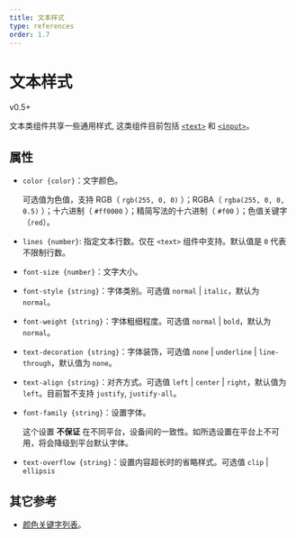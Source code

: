 ```yaml
---
title: 文本样式
type: references
order: 1.7
---
```


# 文本样式

<span class="weex-version">v0.5+</span>

文本类组件共享一些通用样式, 这类组件目前包括 [`<text>`](./components/text.html) 和 [`<input>`](./components/input.html)。

## 属性

- `color {color}`：文字颜色。

  可选值为色值，支持 RGB（ `rgb(255, 0, 0)` ）；RGBA（ `rgba(255, 0, 0, 0.5)` ）；十六进制（ `#ff0000` ）；精简写法的十六进制（ `#f00` ）；色值关键字（`red`）。

- `lines {number}`: 指定文本行数。仅在 `<text>` 组件中支持。默认值是 `0` 代表不限制行数。

- `font-size {number}`：文字大小。

- `font-style {string}`：字体类别。可选值 `normal` | `italic`，默认为 `normal`。

- `font-weight {string}`：字体粗细程度。可选值 `normal` | `bold`，默认为 `normal`。

- `text-decoration {string}`：字体装饰，可选值 `none` | `underline` | `line-through`，默认值为 `none`。

- `text-align {string}`：对齐方式。可选值 `left` | `center` | `right`，默认值为 `left`。目前暂不支持 `justify`, `justify-all`。

- `font-family {string}`：设置字体。
  
  这个设置 **不保证** 在不同平台，设备间的一致性。如所选设置在平台上不可用，将会降级到平台默认字体。

- `text-overflow {string}`：设置内容超长时的省略样式。可选值 `clip` | `ellipsis`

## 其它参考

- [颜色关键字列表](./references/color-names.html)。

